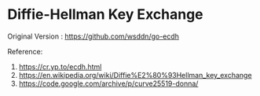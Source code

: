 Diffie-Hellman Key Exchange
===

Original Version : https://github.com/wsddn/go-ecdh

Reference:
1. https://cr.yp.to/ecdh.html
2. https://en.wikipedia.org/wiki/Diffie%E2%80%93Hellman_key_exchange
3. https://code.google.com/archive/p/curve25519-donna/

